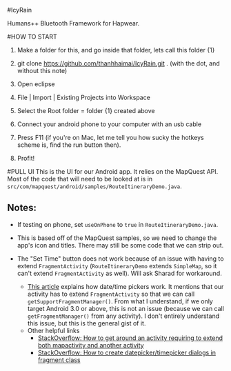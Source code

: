 #IcyRain

Humans++ Bluetooth Framework for Hapwear.

#HOW TO START

1) Make a folder for this, and go inside that folder, lets call this folder {1}

2) git clone https://github.com/thanhhaimai/IcyRain.git . (with the dot, and without this note)

3) Open eclipse

4) File | Import | Existing Projects into Workspace

5) Select the Root folder = folder {1} created above

6) Connect your android phone to your computer with an usb cable

7) Press F11 (if you're on Mac, let me tell you how sucky the hotkeys scheme is, find the run button then).

8) Profit!

#PULL UI
This is the UI for our Android app. It relies on the MapQuest API. Most of the code that will need to be looked at is in `src/com/mapquest/android/samples/RouteItineraryDemo.java`. 

## Notes:
- If testing on phone, set `useOnPhone` to `true` in `RouteItineraryDemo.java`.

- This is based off of the MapQuest samples, so we need to change the app's icon and titles. There may still be some code that we can strip out. 

- The "Set Time" button does not work because of an issue with having to extend `FragmentActivity` (`RouteItineraryDemo` extends `SimpleMap`, so it can't extend `FragmentActivity` as well). Will ask Sharad for workaround.
  - [This article](http://developer.android.com/guide/topics/ui/controls/pickers.html) explains how date/time pickers work. It mentions that our activity has to extend `FragmentActivity` so that we can call `getSupportFragmentManager()`. From what I understand, if we only target Android 3.0 or above, this is not an issue (because we can call `getFragmentManager()` from any activity). I don't entirely understand this issue, but this is the general gist of it. 
  - Other helpful links
    - [StackOverflow: How to get around an activity requiring to extend both mapactivity and another activity](http://stackoverflow.com/questions/8525147/possible-to-get-around-an-activity-requiring-to-extend-both-mapactivity-and-anot)
    - [StackOverflow: How to create datepicker/timepicker dialogs in fragment class](http://stackoverflow.com/questions/6668619/how-to-create-datepicker-and-timepicker-dialogs-in-fragment-class)
